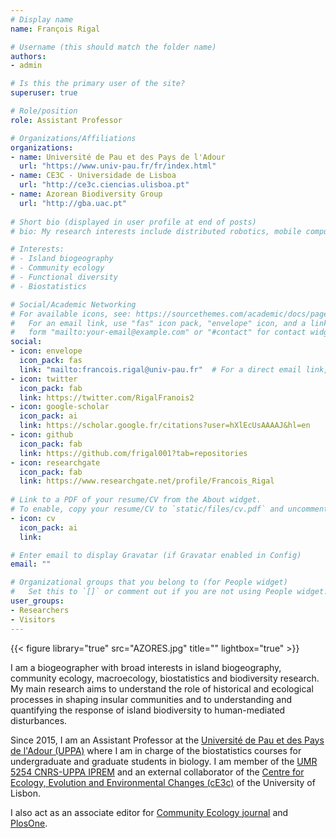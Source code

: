 ```yaml
---
# Display name
name: François Rigal

# Username (this should match the folder name)
authors:
- admin

# Is this the primary user of the site?
superuser: true

# Role/position
role: Assistant Professor

# Organizations/Affiliations
organizations:
- name: Université de Pau et des Pays de l'Adour
  url: "https://www.univ-pau.fr/fr/index.html"
- name: CE3C - Universidade de Lisboa
  url: "http://ce3c.ciencias.ulisboa.pt"
- name: Azorean Biodiversity Group
  url: "http://gba.uac.pt"
  
# Short bio (displayed in user profile at end of posts)
# bio: My research interests include distributed robotics, mobile computing and programmable matter.

# Interests:
# - Island biogeography
# - Community ecology
# - Functional diversity
# - Biostatistics

# Social/Academic Networking
# For available icons, see: https://sourcethemes.com/academic/docs/page-builder/#icons
#   For an email link, use "fas" icon pack, "envelope" icon, and a link in the
#   form "mailto:your-email@example.com" or "#contact" for contact widget.
social:
- icon: envelope
  icon_pack: fas
  link: "mailto:francois.rigal@univ-pau.fr"  # For a direct email link, use "mailto:francois.rigal@univ-pau.fr".
- icon: twitter
  icon_pack: fab
  link: https://twitter.com/RigalFranois2
- icon: google-scholar
  icon_pack: ai
  link: https://scholar.google.fr/citations?user=hXlEcUsAAAAJ&hl=en
- icon: github
  icon_pack: fab
  link: https://github.com/frigal001?tab=repositories
- icon: researchgate
  icon_pack: fab
  link: https://www.researchgate.net/profile/Francois_Rigal
  
# Link to a PDF of your resume/CV from the About widget.
# To enable, copy your resume/CV to `static/files/cv.pdf` and uncomment the lines below.
- icon: cv
  icon_pack: ai
  link: 

# Enter email to display Gravatar (if Gravatar enabled in Config)
email: ""

# Organizational groups that you belong to (for People widget)
#   Set this to `[]` or comment out if you are not using People widget.
user_groups:
- Researchers
- Visitors
---
```


{{< figure library="true" src="AZORES.jpg" title="" lightbox="true" >}}

I am a biogeographer with broad interests in island biogeography, community ecology, macroecology, biostatistics and biodiversity research. My main research aims to understand the role of historical and ecological processes in shaping insular communities and to understanding and quantifying the response of island biodiversity to human-mediated disturbances. 

Since 2015, I am an Assistant Professor at the [Université  de Pau et des Pays de l'Adour (UPPA)](https://www.univ-pau.fr/) where I am in charge of the biostatistics courses for undergraduate and graduate students in biology. I am member of the [UMR 5254 CNRS-UPPA IPREM](https://iprem.univ-pau.fr/fr/index.html) and an external collaborator of the [Centre for Ecology, Evolution and Environmental Changes (cE3c)](https://ce3c.ciencias.ulisboa.pt) of the University of Lisbon. 

I also act as an associate editor for [Community Ecology journal](https://www.googleadservices.com/pagead/aclk?sa=L&ai=DChcSEwjWsPL0xrrpAhVUndUKHQWICNQYABAAGgJ3cw&ohost=www.google.com&cid=CAESQeD2jnAn1i0i3RpCR3c63bF8cV6ltkBJx115EOTUttDezQNa8h6dvdeyBxrQt5PqGkupqN1ptW3bKJddwdYJe7PP&sig=AOD64_3STSo4L2zr4F1vWjHRMo4IHrR4vQ&q=&ved=2ahUKEwjF9-r0xrrpAhVKRBoKHUjcAAUQ0Qx6BAgNEAE&adurl=) and [PlosOne](https://plosone.org).

